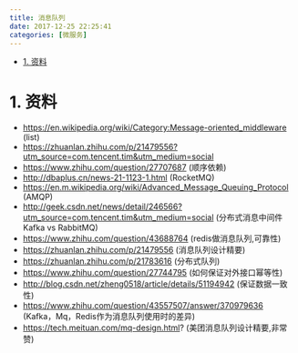 ```yaml
---
title: 消息队列
date: 2017-12-25 22:25:41
categories: [微服务]
---
```


<!-- TOC -->

- [1. 资料](#1-资料)

<!-- /TOC -->

<a id="markdown-1-资料" name="1-资料"></a>
# 1. 资料

* https://en.wikipedia.org/wiki/Category:Message-oriented_middleware (list)
* https://zhuanlan.zhihu.com/p/21479556?utm_source=com.tencent.tim&utm_medium=social
* https://www.zhihu.com/question/27707687 (顺序依赖)
* http://dbaplus.cn/news-21-1123-1.html (RocketMQ)
* https://en.m.wikipedia.org/wiki/Advanced_Message_Queuing_Protocol (AMQP)
* http://geek.csdn.net/news/detail/246566?utm_source=com.tencent.tim&utm_medium=social (分布式消息中间件Kafka vs RabbitMQ)
* https://www.zhihu.com/question/43688764 (redis做消息队列,可靠性)
* https://zhuanlan.zhihu.com/p/21479556 (消息队列设计精要)
* https://zhuanlan.zhihu.com/p/21783616 (分布式队列)
* https://www.zhihu.com/question/27744795 (如何保证对外接口幂等性)
* http://blog.csdn.net/zheng0518/article/details/51194942 (保证数据一致性)
* https://www.zhihu.com/question/43557507/answer/370979636 (Kafka，Mq，Redis作为消息队列使用时的差异)
* https://tech.meituan.com/mq-design.html? (美团消息队列设计精要,非常赞)
